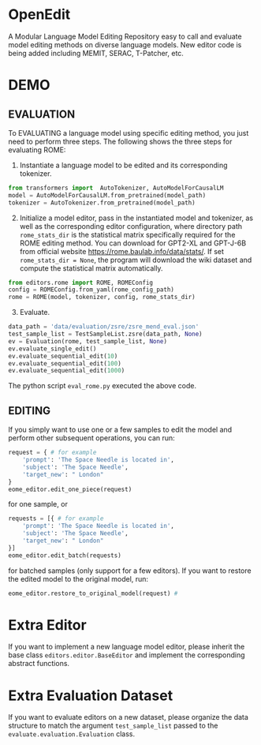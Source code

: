 # OpenEdit
A Modular Language Model Editing Repository easy to call and evaluate 
model editing methods on diverse language models.
New editor code is being added including MEMIT, SERAC, T-Patcher, etc.



# DEMO
## EVALUATION
To EVALUATING a language model using specific editing method, you just need to perform three steps. The following shows the three steps for evaluating ROME:
1. Instantiate a language model to be edited and its corresponding tokenizer.
```python
from transformers import  AutoTokenizer, AutoModelForCausalLM
model = AutoModelForCausalLM.from_pretrained(model_path) 
tokenizer = AutoTokenizer.from_pretrained(model_path)
```
2. Initialize a model editor, pass in the instantiated model and tokenizer, as well as the corresponding editor configuration,
where directory path `rome_stats_dir` is the statistical matrix specifically required for the ROME editing method. You can download for GPT2-XL and GPT-J-6B from official website
<https://rome.baulab.info/data/stats/>. If set `rome_stats_dir = None`, the program will download the wiki dataset and compute the statistical matrix automatically.
```python
from editors.rome import ROME, ROMEConfig
config = ROMEConfig.from_yaml(rome_config_path)
rome = ROME(model, tokenizer, config, rome_stats_dir)
```
3. Evaluate.
```python
data_path = 'data/evaluation/zsre/zsre_mend_eval.json'
test_sample_list = TestSampleList.zsre(data_path, None)
ev = Evaluation(rome, test_sample_list, None)
ev.evaluate_single_edit()
ev.evaluate_sequential_edit(10)
ev.evaluate_sequential_edit(100)
ev.evaluate_sequential_edit(1000)
```
The python script `eval_rome.py` executed the above code. 

## EDITING
If you simply want to use one or a few samples to edit the model and perform other subsequent operations, you can run:
```python
request = { # for example
    'prompt': 'The Space Needle is located in',
    'subject': 'The Space Needle',
    'target_new': " London"
}
eome_editor.edit_one_piece(request) 
```
for one sample, or 
```python
requests = [{ # for example
    'prompt': 'The Space Needle is located in',
    'subject': 'The Space Needle',
    'target_new': " London"
}]
eome_editor.edit_batch(requests) 
```
for batched samples (only support for a few editors). If you want to restore the edited model to the original model, run:
```python
eome_editor.restore_to_original_model(request) # 
```


# Extra Editor
If you want to implement a new language model editor, please inherit the base 
class `editors.editor.BaseEditor` and implement the corresponding abstract functions.


# Extra Evaluation Dataset
If you want to evaluate editors on a new dataset, please organize the data 
structure to match the argument `test_sample_list` passed to the 
`evaluate.evaluation.Evaluation` class.

